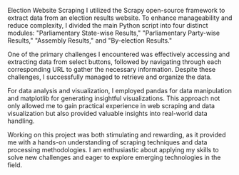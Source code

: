 Election Website Scraping
I utilized the Scrapy open-source framework to extract data from an election results website. To enhance manageability and reduce complexity, I divided the main Python script into four distinct modules: "Parliamentary State-wise Results," "Parliamentary Party-wise Results," "Assembly Results," and "By-election Results."

One of the primary challenges I encountered was effectively accessing and extracting data from select buttons, followed by navigating through each corresponding URL to gather the necessary information. Despite these challenges, I successfully managed to retrieve and organize the data.

For data analysis and visualization, I employed pandas for data manipulation and matplotlib for generating insightful visualizations. This approach not only allowed me to gain practical experience in web scraping and data visualization but also provided valuable insights into real-world data handling.

Working on this project was both stimulating and rewarding, as it provided me with a hands-on understanding of scraping techniques and data processing methodologies. I am enthusiastic about applying my skills to solve new challenges and eager to explore emerging technologies in the field.

